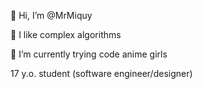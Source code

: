 👋 Hi, I’m @MrMiquy

💞️ I like complex algorithms

🌱 I’m currently trying code anime girls

17 y.o. student (software engineer/designer)
